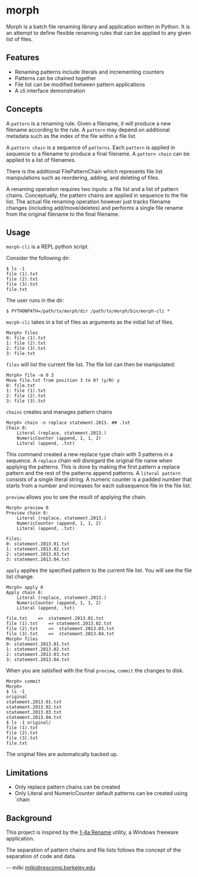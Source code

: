 # morph

Morph is a batch file renaming library and application written in Python. It is
an attempt to define flexible renaming rules that can be applied to any given
list of files.

## Features

* Renaming patterns include literals and incrementing counters
* Patterns can be chained together
* File list can be modified between pattern applications
* A cli interface demonstration

## Concepts

A `pattern` is a renaming rule. Given a filename, it will produce a new
filename according to the rule. A `pattern` may depend on additional metadata
such as the index of the file within a file list.

A `pattern chain` is a sequence of `patterns`. Each `pattern` is applied in
sequence to a filename to produce a final filename. A `pattern chain` can be
applied to a list of filenames.

There is the additional FilePatternChain which represents file list
manipulations such as reordering, adding, and deleting of files.

A renaming operation requires two inputs: a file list and a list of pattern
chains. Conceptually, the pattern chains are applied in sequence to the file
list. The actual file renaming operation however just tracks filename changes
(including add/move/deletes) and performs a single file rename from the
original filename to the final filename.

## Usage

`morph-cli` is a REPL python script.

Consider the following dir:

    $ ls -1
    file (1).txt
    file (2).txt
    file (3).txt
    file.txt

The user runs in the dir:

    $ PYTHONPATH=/path/to/morph/dir /path/to/morph/bin/morph-cli *

`morph-cli` takes in a list of files as arguments as the initial list of files.

    Morph> files
    0: file (1).txt
    1: file (2).txt
    2: file (3).txt
    3: file.txt

`files` will list the current file list. The file list can then be manipulated:

    Morph> file -m 0 3
    Move file.txt from position 3 to 0? (y/N) y
    0: file.txt
    1: file (1).txt
    2: file (2).txt
    3: file (3).txt

`chains` creates and manages pattern chains

    Morph> chain -n replace statement.2013. ## .txt
    Chain 0:
        Literal (replace, statement.2013.)
        NumericCounter (append, 1, 1, 2)
        Literal (append, .txt)

This command created a new replace type chain with 3 patterns in a sequence. A
`replace` chain will disregard the original file name when applying the
patterns. This is done by making the first pattern a replace pattern and the
rest of the patterns append patterns. A `literal pattern` consists of a single
literal string. A numeric counter is a padded number that starts from a number
and increases for each subsequence file in the file list.

`preview` allows you to see the result of applying the chain.

    Morph> preview 0
    Preview chain 0:
        Literal (replace, statement.2013.)
        NumericCounter (append, 1, 1, 2)
        Literal (append, .txt)
    
    Files:
    0: statement.2013.01.txt
    1: statement.2013.02.txt
    2: statement.2013.03.txt
    3: statement.2013.04.txt
    
`apply` applies the specified pattern to the current file list. You will see
the file list change.

    Morph> apply 0
    Apply chain 0:
        Literal (replace, statement.2013.)
        NumericCounter (append, 1, 1, 2)
        Literal (append, .txt)
    
    file.txt    =>  statement.2013.01.txt
    file (1).txt    => statement.2013.02.txt
    file (2).txt    =>  statement.2013.03.txt
    file (3).txt    =>  statement.2013.04.txt
    Morph> files
    0: statement.2013.01.txt
    1: statement.2013.02.txt
    2: statement.2013.03.txt
    3: statement.2013.04.txt

When you are satisfied with the final `preview`, `commit` the changes to disk.

    Morph> commit
    Morph>
    $ ls -1
    original
    statement.2013.01.txt
    statement.2013.02.txt
    statement.2013.03.txt
    statement.2013.04.txt
    $ ls -1 original/
    file (1).txt
    file (2).txt
    file (3).txt
    file.txt

The original files are automatically backed up.

## Limitations

* Only replace pattern chains can be created
* Only Literal and NumericCounter default patterns can be created using `chain

## Background

This project is inspired by the [1-4a Rename](http://www.1-4a.com/rename/) utility, a Windows freeware application.

The separation of pattern chains and file lists follows the concept of the separation of code and data.

--
milki <milki@rescomp.berkeley.edu>
